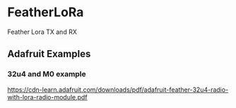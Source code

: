 # FeatherLoRa
Feather Lora TX and RX

## Adafruit Examples

### 32u4 and M0 example

https://cdn-learn.adafruit.com/downloads/pdf/adafruit-feather-32u4-radio-with-lora-radio-module.pdf

